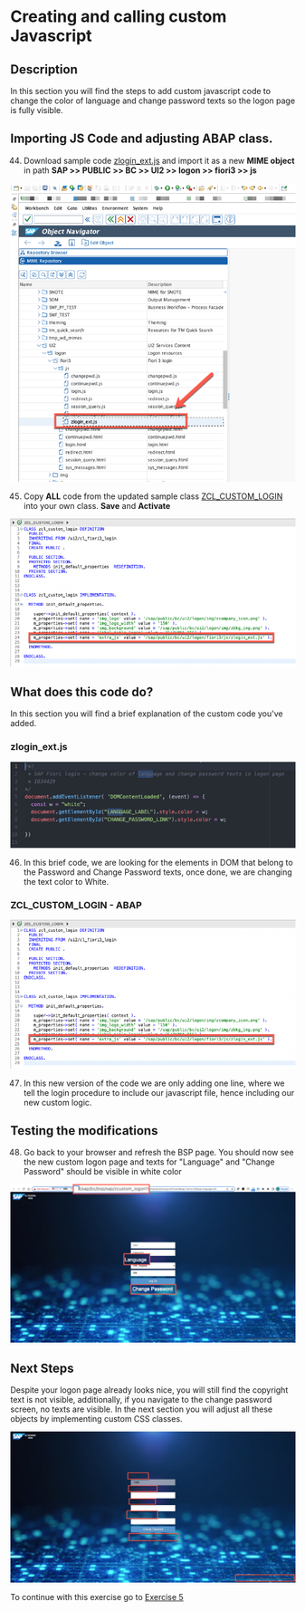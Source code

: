 # Creating and calling custom Javascript

## Description

In this section you will find the steps to add custom javascript code to change the color of language and change password texts so the logon page is fully visible.

## Importing JS Code and adjusting ABAP class.

44. Download sample code [zlogin_ext.js](sources/zlogin_ext.js) and import it as a new **MIME object** in path **SAP >> PUBLIC >> BC >> UI2 >> logon >> fiori3 >> js**

  ![Step44](images/step44.png)

45. Copy **ALL** code from the updated sample class [ZCL_CUSTOM_LOGIN](sources/ZCL_CUSTOM_LOGIN.ABAP) into your own class. **Save** and **Activate**

  ![Step45](images/step45.png)

## What does this code do?

In this section you will find a brief explanation of the custom code you've added.

### zlogin_ext.js

  ![Step46](images/step46.png)

  46. In this brief code, we are looking for the elements in DOM that belong to the Password and Change Password texts, once done, we are changing the text color to White.

### ZCL_CUSTOM_LOGIN - ABAP

  ![Step45](images/step45.png)

  47. In this new version of the code we are only adding one line, where we tell the login procedure to include our javascript file, hence including our new custom logic.

## Testing the modifications

48. Go back to your browser and refresh the BSP page. You should now see the new custom logon page and texts for "Language" and "Change Password" should be visible in white color

  ![Step48](images/step48.png)

## Next Steps
Despite your logon page already looks nice, you will still find the copyright text is not visible, additionally, if you navigate to the change password screen, no texts are visible. In the next section you will adjust all these objects by implementing custom CSS classes.

  ![Missing](images/missing.png)

To continue with this exercise go to [Exercise 5](../ex_5)
